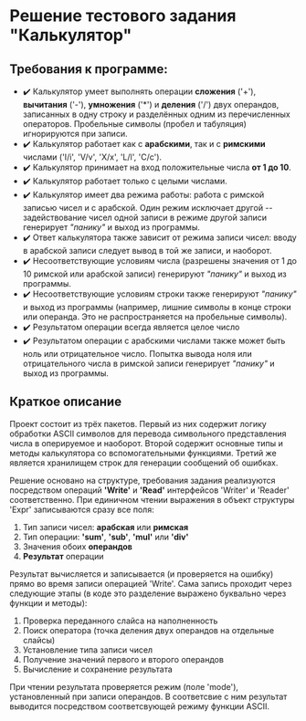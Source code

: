 # Решение тестового задания "Калькулятор"

## Требования к программе:
- :heavy_check_mark: Калькулятор умеет выполнять операции **сложения** ('\+'), **вычитания** ('\-'), **умножения** ('\*') и **деления** ('\/') двух операндов, записанных в одну строку и разделённых одним из перечисленных операторов. Пробельные символы (пробел и табуляция) игнорируются при записи. 
- :heavy_check_mark: Калькулятор работает как с **арабскими**, так и с **римскими** числами ('I/i', 'V/v', 'X/x', 'L/l', 'C/c').
- :heavy_check_mark: Калькулятор принимает на вход положительные числа **от 1 до 10**.
- :heavy_check_mark: Калькулятор работает только с целыми числами.
- :heavy_check_mark: Калькулятор имеет два режима работы: работа с римской записью чисел и с арабской. Один режим исключает другой -- задействование чисел одной записи в режиме другой записи генерирует *"панику"* и выход из программы.
- :heavy_check_mark: Ответ калькулятора также зависит от режима записи чисел: вводу в арабской записи следует вывод в той же записи, и наоборот.
- :heavy_check_mark: Несоответствующие условиям числа (разрешены значения от 1 до 10 римской или арабской записи) генерируют *"панику"* и выход из программы.
- :heavy_check_mark: Несоответствующие условиям cтроки также генерируют *"панику"* и выход из программы (например, лишние символы в конце строки или операнда. Это не распространяется на пробельные символы).
- :heavy_check_mark: Результатом операции всегда является целое число
- :heavy_check_mark: Результатом операции с арабскими числами также может быть ноль или отрицательное число. Попытка вывода ноля или отрицательного числа в римской записи генерирует *"панику"* и выход из программы.


## Краткое описание

Проект состоит из трёх пакетов. Первый из них содержит логику обработки ASCII символов для перевода символьного представления числа в оперируемое и наоборот. Второй содержит основные типы и методы калькулятора со вспомогательными функциями. Третий же является хранилищем строк для генерации сообщений об ошибках.

Решение основано на структуре, требования задания реализуются посредством операций **'Write'** и **'Read'** интерфейсов 'Writer' и 'Reader' соответственно. При единичном чтении выражения в объект структуры 'Expr' записываются сразу все поля:
1. Тип записи чисел: **арабская** или **римская**
2. Тип операции: **'sum'**, **'sub'**, **'mul'** или **'div'**
3. Значения обоих **операндов**
4. **Результат** операции

Результат вычисляется и записывается (и проверяется на ошибку) прямо во время записи операцией 'Write'. Сама запись проходит через следующие этапы (в коде это разделение выражено буквально через функции и методы): 
1. Проверка переданного слайса на наполненность
2. Поиск оператора (точка деления двух операндов на отдельные слайсы)
3. Установление типа записи чисел
4. Получение значений первого и второго операндов
5. Вычисление и сохранение результата

При чтении результата проверяется режим (поле 'mode'), установленный при записи операндов. В соответсвие с ним результат выводится посредством соответсвующей режиму функции ASCII.
